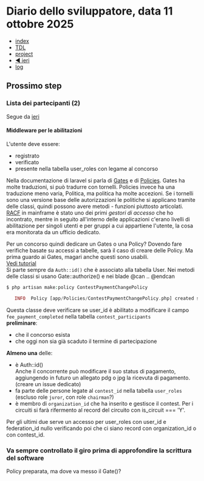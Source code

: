 # Diario dello sviluppatore, data 11 ottobre 2025

* [index](../index.md)
* [TDL](../TDL.md)
* [project](https://github.com/users/mrai64/projects/1)
* [◀️ ieri](./2025-10-10_IT.md)
* [log](/storage/logs/laravel.log)

## Prossimo step

### Lista dei partecipanti (2)

Segue da [ieri](./2025-10-10_IT.md#lista-dei-partecipanti-2)

#### Middleware per le abilitazioni

L'utente deve essere:

* registrato
* verificato
* presente nella tabella user_roles
  con legame al concorso

Nella documentazione di laravel si parla di
[Gates](https://laravel.com/docs/12.x/authorization#gates) e di
[Policies](https://laravel.com/docs/12.x/authorization#creating-policies).
Gates ha molte traduzioni, si può tradurre con tornelli.
Policies invece ha una traduzione meno varia, Politica, ma politica ha
molte accezioni. Se i tornelli sono una versione base delle autorizzazioni
le politiche si applicano tramite delle classi, quindi possono
avere metodi - funzioni piuttosto articolati.  
[RACF](https://en.wikipedia.org/wiki/Resource_Access_Control_Facility)
in mainframe è stato uno dei primi *gestori di accesso*
che ho incontrato, mentre in seguito all'interno delle applicazioni c'erano
livelli di abilitazione per singoli utenti e per gruppi a cui appartiene
l'utente, la cosa era monitorata da un ufficio dedicato.

Per un concorso quindi dedicare un Gates o una Policy? Dovendo fare
verifiche basate su accessi a tabelle, sarà il caso di creare delle Policy.
Ma prima guardo ai Gates, magari anche questi sono usabili.  
[Vedi tutorial](https://youtu.be/4gJSaziBKEc?si=nQAzMTpoQMFvwqvK)  
Si parte sempre da `Auth::id()` che è associato alla tabella User.
Nei metodi delle classi si usano Gate::authorize() e nei blade @can .. @endcan

```php
$ php artisan make:policy ContestPaymentChangePolicy

   INFO  Policy [app/Policies/ContestPaymentChangePolicy.php] created successfully.  

```

Questa classe deve verificare se user_id è abilitato a modificare il campo
`fee_payment_completed` nella tabella `contest_participants`  
**preliminare**:

* che il concorso esista
* che oggi non sia già scaduto il termine di partecipazione

**Almeno una** delle:

* è Auth::id()  
Anche il concorrente può modificare il suo status di pagamento,
aggiungendo in futuro un allegato pdg o jpg la ricevuta di pagamento. (creare un issue dedicato)
* fa parte delle persone legate al `contest_id` nella tabella `user_roles`
(escluso role `juror`, con role `chairman`?)
* è membro di `organization_id` che ha
inserito e gestisce il contest. Per i circuiti si farà rifermento al
record del circuito con is_circuit === 'Y'.

Per gli ultimi due serve un accesso per user_roles con user_id e federation_id nullo
verificando poi che ci siano record con organization_id o con contest_id.

### Va sempre controllato il giro prima di approfondire la scrittura del software

Policy preparata, ma dove va messo il Gate()?

